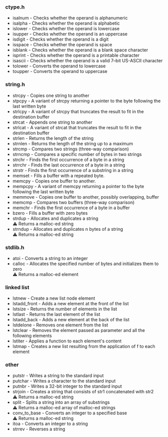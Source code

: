 ###	**ctype.h**
*	isalnum			-	Checks whether the operand is alphanumeric
*	isalpha			-	Checks whether the operand is alphabetic
*	islower			-	Checks whether the operand is lowercase
*	isupper			-	Checks whether the operand is an uppercase
*	isdigit			-	Checks whether the operand is a digit
*	isspace			-	Checks whether the operand is space
*	isblank			-	Checks whether the operand is a blank space character
*	isprint			-	Checks whether the operand is a printable character
*	isascii			-	Checks whether the operand is a valid 7–bit US-ASCII character
*	tolower			-	Converts the operand to lowercase
*	toupper			-	Converts the operand to uppercase
###	**string.h**
*	strcpy			-	Copies one string to another
*	stpcpy			-	A variant of strcpy returning a pointer to the byte following the last written byte
*	strlcpy			-	A variant of strcpy that truncates the result to fit in the destination buffer
*	strcat			-	Appends one string to another
*	strlcat			-	A variant of strcat that truncates the result to fit in the destination buffer
*	strlen			-	Returns the length of the string
*	strnlen			-	Returns the length of the string up to a maximum
*	strcmp			-	Compares two strings (three-way comparison)
*	strncmp			-	Compares a specific number of bytes in two strings
*	strchr			-	Finds the first occurrence of a byte in a string 
*	strrchr			-	Finds the last occurrence of a byte in a string
*	strstr			-	Finds the first occurrence of a substring in a string
*	memset			-	Fills a buffer with a repeated byte. 
*	memcpy			-	Copies one buffer to another.
*	mempcpy			-	A variant of memcpy returning a pointer to the byte following the last written byte
*	memmove			-	Copies one buffer to another, possibly overlapping, buffer
*	memcmp			-	Compares two buffers (three-way comparison)
*	memchr			-	Finds the first occurrence of a byte in a buffer 
*	bzero			-	Fills a buffer with zero bytes 
*	strdup			-	Allocates and duplicates a string\
:warning: Returns a malloc-ed string
*	strndup			-	Allocates and duplicates n bytes of a string\
:warning: Returns a malloc-ed string
###	**stdlib.h**
*	atoi			-	Converts a string to an integer
*	calloc			-	Allocates the specified number of bytes and initializes them to zero\
:warning: Returns a malloc-ed element
###	**linked list**
*	lstnew			-	Create a new list node element 
*	lstadd_front	-	Adds a new element at the front of the list
*	lstsize			-	Returns the number of elements in the list 
*	lstlast			-	Returns the last element of the list 
*	lstadd_back		-	Adds a new element at the back of the list 
*	lstdelone		-	Removes one element from the list 
*	lstclear		-	Removes the element passed as parameter and all the following elements
*	lstiter			-	Applies a function to each element's content
*	lstmap			-	Creates a new list resulting from the application of f to each element
###	**other**
*	putstr			-	Writes a string to the standard input
*	putchar			-	Writes a character to the standard input
*	putnbr			-	Writes a 32-bit integer to the standard input
*	strjoin			-	Creates a string that consists of str1 concatenated with str2\
:warning: Returns a malloc-ed string
*	split			-	Splits a string into an array of substrings\
:warning: Returns a malloc-ed array of malloc-ed strings
*	conv_to_base	-	Converts an integer to a specified base\
:warning: Returns a malloc-ed string
*	itoa			-	Converts an integer to a string
*	strrev			-	Reverses a string
